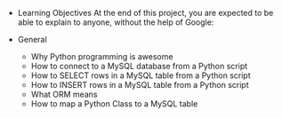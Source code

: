 - Learning Objectives
	At the end of this project, you are expected to be able to explain to anyone, without the help of Google:

- General
	- Why Python programming is awesome
	- How to connect to a MySQL database from a Python script
	- How to SELECT rows in a MySQL table from a Python script
	- How to INSERT rows in a MySQL table from a Python script
	- What ORM means
	- How to map a Python Class to a MySQL table
